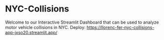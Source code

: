 # NYC-Collisions
Welcome to our Interactive Streamlit Dashboard that can be used to analyze motor vehicle collisions in NYC.
Deploy: https://llorenc-fer-nyc-collisions-app-jxso20.streamlit.app/
